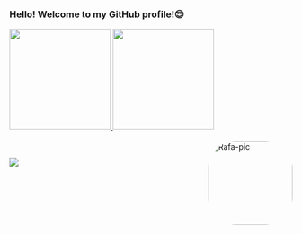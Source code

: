 ### Hello! Welcome to my GitHub profile!😎

<div>
  <a href="https://github.com/lincolnfigueredo">
  <img height="180em" src="https://github-readme-stats.vercel.app/api?username=lincolnfigueredo&show_icons=true&theme=radical&include_all_commits=true&count_private=true"/>
  <img height="180em" src="https://github-readme-stats.vercel.app/api/top-langs/?username=lincolnfigueredo&layout=compact&langs_count=7&theme=radical"/>
</div>
<div style="display: inline_block"><br>
  <img align="right" alt="Rafa-pic" height="150" style="border-radius:50px;" src="https://pa1.narvii.com/6724/9e879eead027a4c3467d5eb50fa1ece709d6de58_hq.gif">
</div>
  
##
  
<div>
  <a href="https://www.linkedin.com/in/lincolnfigueredo1" target="_blank"><img src="https://img.shields.io/badge/-LinkedIn-%230077B5?style=for-the-badge&logo=linkedin&logoColor=white" target="_blank"></a>
</div>
